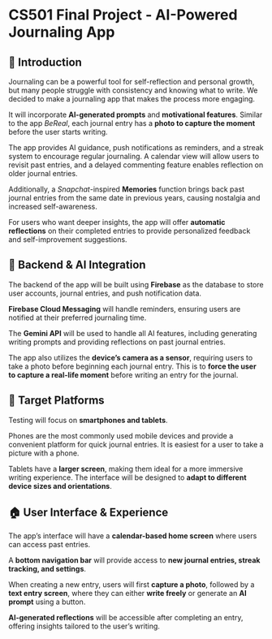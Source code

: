 # CS501 Final Project - AI-Powered Journaling App  

## 📖 Introduction  
Journaling can be a powerful tool for self-reflection and personal growth, but many people struggle with consistency and knowing what to write. We decided to make a journaling app that makes the process more engaging.  

It will incorporate **AI-generated prompts** and **motivational features**. Similar to the app *BeReal*, each journal entry has a **photo to capture the moment** before the user starts writing.  

The app provides AI guidance, push notifications as reminders, and a streak system to encourage regular journaling. A calendar view will allow users to revisit past entries, and a delayed commenting feature enables reflection on older journal entries.  

Additionally, a *Snapchat*-inspired **Memories** function brings back past journal entries from the same date in previous years, causing nostalgia and increased self-awareness.  

For users who want deeper insights, the app will offer **automatic reflections** on their completed entries to provide personalized feedback and self-improvement suggestions.  

## 🔧 Backend & AI Integration  
The backend of the app will be built using **Firebase** as the database to store user accounts, journal entries, and push notification data.  

**Firebase Cloud Messaging** will handle reminders, ensuring users are notified at their preferred journaling time.  

The **Gemini API** will be used to handle all AI features, including generating writing prompts and providing reflections on past journal entries.  

The app also utilizes the **device’s camera as a sensor**, requiring users to take a photo before beginning each journal entry. This is to **force the user to capture a real-life moment** before writing an entry for the journal.  

## 📱 Target Platforms  
Testing will focus on **smartphones and tablets**.  

Phones are the most commonly used mobile devices and provide a convenient platform for quick journal entries. It is easiest for a user to take a picture with a phone.  

Tablets have a **larger screen**, making them ideal for a more immersive writing experience. The interface will be designed to **adapt to different device sizes and orientations**.  

## 🏠 User Interface & Experience  
The app’s interface will have a **calendar-based home screen** where users can access past entries.  

A **bottom navigation bar** will provide access to **new journal entries, streak tracking, and settings**.  

When creating a new entry, users will first **capture a photo**, followed by a **text entry screen**, where they can either **write freely** or generate an **AI prompt** using a button.  

**AI-generated reflections** will be accessible after completing an entry, offering insights tailored to the user’s writing.  
